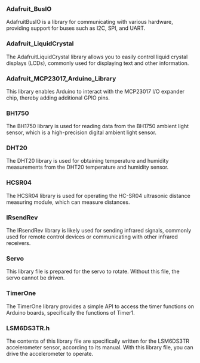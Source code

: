 ### Adafruit_BusIO
AdafruitBusIO is a library for communicating with various hardware, providing support for buses such as I2C, SPI, and UART.

### Adafruit_LiquidCrystal
The AdafruitLiquidCrystal library allows you to easily control liquid crystal displays (LCDs), commonly used for displaying text and other information.

### Adafruit_MCP23017_Arduino_Library
This library enables Arduino to interact with the MCP23017 I/O expander chip, thereby adding additional GPIO pins.

### BH1750
The BH1750 library is used for reading data from the BH1750 ambient light sensor, which is a high-precision digital ambient light sensor.

### DHT20
The DHT20 library is used for obtaining temperature and humidity measurements from the DHT20 temperature and humidity sensor.

### HCSR04
The HCSR04 library is used for operating the HC-SR04 ultrasonic distance measuring module, which can measure distances.

### IRsendRev
The IRsendRev library is likely used for sending infrared signals, commonly used for remote control devices or communicating with other infrared receivers.

### Servo
This library file is prepared for the servo to rotate. Without this file, the servo cannot be driven.

### TimerOne
The TimerOne library provides a simple API to access the timer functions on Arduino boards, specifically the functions of Timer1.

### LSM6DS3TR.h
The contents of this library file are specifically written for the LSM6DS3TR accelerometer sensor, according to its manual. With this library file, you can drive the accelerometer to operate.